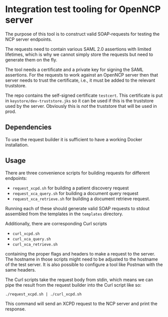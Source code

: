 # Integration test tooling for OpenNCP server

The purpose of this tool is to construct valid SOAP-requests for testing the NCP server endpoints.

The requests need to contain various SAML 2.0 assertions with limited lifetimes, which is why we cannot simply store the requests but need to generate them on the fly.

The tool needs a certificate and a private key for signing the SAML assertions.
For the requests to work against an OpenNCP server then that server needs to trust the certificate, i.e., it must be added to the relevant truststore.

The repo contains the self-signed certificate `testcert`.
This certificate is put in `keystore/dev-truststore.jks` so it can be used if this is the truststore used by the server.
Obviously this is *not* the truststore that will be used in prod.

## Dependencies

To use the request builder it is sufficient to have a working Docker installation.

## Usage

There are three convenience scripts for building requests for different endpoints:

 - `request_xcpd.sh` for building a patient discovery request
 - `request_xca_query.sh` for building a document query request
 - `request_xca_retrieve.sh` for building a document retrieve request.

Running each of these should generate valid SOAP requests to stdout assembled from the templates in the `templates` directory.

Additionally, there are corresponding Curl scripts

 - `curl_xcpd.sh`
 - `curl_xca_query.sh`
 - `curl_xca_retrieve.sh`

containing the proper flags and headers to make a request to the server.
The hostname in those scripts might need to be adjusted to the hostname of the test server.
It is also possible to configure a tool like Postman with the same headers.

The Curl scripts take the request body from stdin, which means we can pipe the result from the request builder into the Curl script like so:

    ./request_xcpd.sh | ./curl_xcpd.sh

This command will send an XCPD request to the NCP server and print the response.
